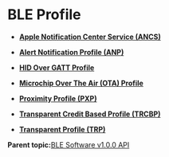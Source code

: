 # BLE Profile

-   **[Apple Notification Center Service \(ANCS\)](GUID-B48387BB-5B67-4C8C-953F-253DCEFFD48B.md)**  

-   **[Alert Notification Profile \(ANP\)](GUID-9CABC051-15AF-4019-A312-51AA0DBE2B98.md)**  

-   **[HID Over GATT Profile](GUID-1D7844DD-E5E0-49C4-B5D1-3822C20C69C8.md)**  

-   **[Microchip Over The Air \(OTA\) Profile](GUID-21DF9FC9-288A-4527-B524-21DC72997BCF.md)**  

-   **[Proximity Profile \(PXP\)](GUID-13E3BFFF-AD13-46E0-89F2-8E2BEBC2DCB2.md)**  

-   **[Transparent Credit Based Profile \(TRCBP\)](GUID-757672FA-34FD-4D71-9D93-1E25E342A036.md)**  

-   **[Transparent Profile \(TRP\)](GUID-79A29BFC-3ADD-4324-A25D-593EBE448371.md)**  


**Parent topic:**[BLE Software v1.0.0 API](GUID-9227C855-DF4C-4541-9FE1-2608FF954E43.md)

